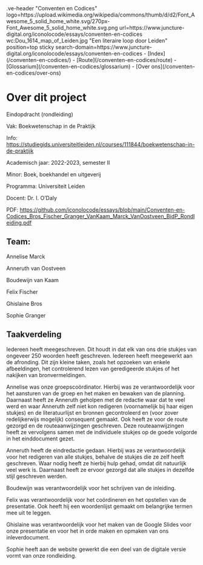 <link rel="stylesheet" href="https://fonts.googleapis.com/css?family=Trirong">
<style>
    @import url('https://fonts.googleapis.com/css2?family=Cardo&family=Caudex&family=Marck+Script&display=swap');
    #juncture ve-header {font-family: 'Caudex'}
    #juncture a:link { color: darkgoldenrod; text-decoration: underline; }
    #juncture h1 {font-family: 'Caudex'}
    #juncture h2 {font-family: 'Caudex'}
    #juncture h3 {font-family: 'Caudex'}
    
</style>
.ve-header "Conventen en Codices" logo=https://upload.wikimedia.org/wikipedia/commons/thumb/d/d2/Font_Awesome_5_solid_home_white.svg/270px-Font_Awesome_5_solid_home_white.svg.png url=https://www.juncture-digital.org/iconolocode/essays/conventen-en-codices wc:Dou_1614_map_of_Leiden.jpg "Een literaire loop door Leiden" position=top sticky search-domain=https://www.juncture-digital.org/iconolocode/essays/conventen-en-codices 
    - [Index](/conventen-en-codices/)
    - [Route](/conventen-en-codices/route)
    - [Glossarium](/conventen-en-codices/glossarium)
    - [Over ons](/conventen-en-codices/over-ons)
    

# Over dit project

Eindopdracht (rondleiding)

Vak: Boekwetenschap in de Praktijk

Info: <https://studiegids.universiteitleiden.nl/courses/111844/boekwetenschap-in-de-praktijk>

Academisch jaar: 2022-2023, semester II

Minor: Boek, boekhandel en uitgeverij

Programma: Universiteit Leiden

Docent: Dr. I. O’Daly

PDF: <https://github.com/iconolocode/essays/blob/main/Conventen-en-Codices_Bros_Fischer_Granger_VanKaam_Marck_VanOostveen_BidP_Rondleiding.pdf>

## Team:

Annelise Marck

Anneruth van Oostveen

Boudewijn van Kaam

Felix Fischer

Ghislaine Bros

Sophie Granger



## Taakverdeling

Iedereen heeft meegeschreven. Dit houdt in dat elk van ons drie stukjes van ongeveer 250 woorden heeft geschreven. Iedereen heeft meegewerkt aan de afronding. Dit zijn kleine taken, zoals het opzoeken van enkele afbeeldingen, het controlerend lezen van geredigeerde stukjes of het nakijken van bronvermeldingen.

Annelise was onze groepscoördinator. Hierbij was ze verantwoordelijk voor het aansturen van de groep en het maken en bewaken van de planning. Daarnaast heeft ze Anneruth geholpen met de redactie waar dat te veel werd en waar Anneruth zelf niet kon redigeren (voornamelijk bij haar eigen stukjes) en de literatuurlijst en bronnen gecontroleerd en (voor zover redelijkerwijs mogelijk) consequent gemaakt. Ook heeft ze voor de route gezorgd en de routeaanwijzingen geschreven. Deze routeaanwijzingen heeft ze vervolgens samen met de individuele stukjes op de goede volgorde in het einddocument gezet.

Anneruth heeft de eindredactie gedaan. Hierbij was ze verantwoordelijk voor het redigeren van alle stukjes, behalve de stukjes die ze zelf heeft geschreven. Waar nodig heeft ze hierbij hulp gehad, omdat dit natuurlijk veel werk is. Daarnaast heeft ze ervoor gezorgd dat alle stukjes in dezelfde stijl geschreven werden.

Boudewijn was verantwoordelijk voor het schrijven van de inleiding.

Felix was verantwoordelijk voor het coördineren en het opstellen van de presentatie. Ook heeft hij een woordenlijst gemaakt om belangrijke termen mee uit te leggen.

Ghislaine was verantwoordelijk voor het maken van de Google Slides voor onze presentatie en voor het in orde maken en opmaken van ons inleverdocument.

Sophie heeft aan de website gewerkt die een deel van de digitale versie vormt van onze rondleiding.


